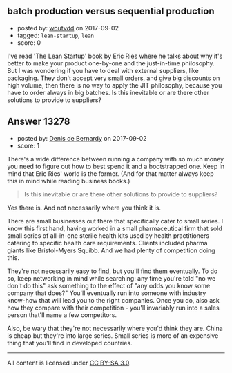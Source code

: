 ## batch production versus sequential production

- posted by: [woutvdd](https://stackexchange.com/users/334375/woutvdd) on 2017-09-02
- tagged: `lean-startup`, `lean`
- score: 0

I've read 'The Lean Startup' book by Eric Ries where he talks about why it's better to make your product one-by-one and the just-in-time philosophy. But I was wondering if you have to deal with external suppliers, like packaging. They don't accept very small orders, and give big discounts on high volume, then there is no way to apply the JIT philosophy, because you have to order always in big batches. Is this inevitable or are there other solutions to provide to suppliers?
 


## Answer 13278

- posted by: [Denis de Bernardy](https://stackexchange.com/users/182468/denis-de-bernardy) on 2017-09-02
- score: 1

There's a wide difference between running a company with so much money you need to figure out how to best spend it and a bootstrapped one. Keep in mind that Eric Ries' world is the former. (And for that matter always keep this in mind while reading business books.)

> Is this inevitable or are there other solutions to provide to suppliers?

Yes there is. And not necessarily where you think it is.

There are small businesses out there that specifically cater to small series. I know this first hand, having worked in a small pharmaceutical firm that sold small series of all-in-one sterile health kits used by health practitioners catering to specific health care requirements. Clients included pharma giants like Bristol-Myers Squibb. And we had plenty of competition doing this.

They're not necessarily easy to find, but you'll find them eventually. To do so, keep networking in mind while searching: any time you're told "no we don't do this" ask something to the effect of "any odds you know some company that does?" You'll eventually run into someone with industry know-how that will lead you to the right companies. Once you do, also ask how they compare with their competition - you'll invariably run into a sales person that'll name a few competitors.

Also, be wary that they're not necessarily where you'd think they are. China is cheap but they're into large series. Small series is more of an expensive thing that you'll find in developed countries.



---

All content is licensed under [CC BY-SA 3.0](https://creativecommons.org/licenses/by-sa/3.0/).
